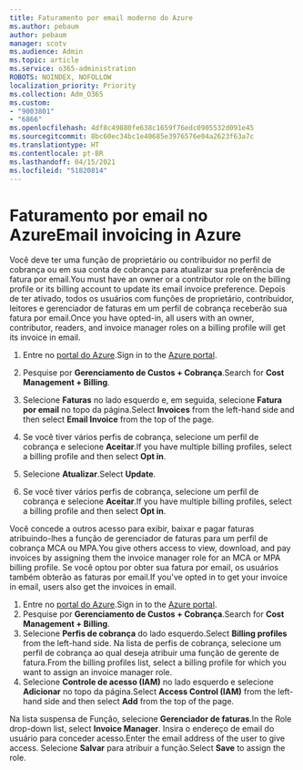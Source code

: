 ```yaml
---
title: Faturamento por email moderno do Azure
ms.author: pebaum
author: pebaum
manager: scotv
ms.audience: Admin
ms.topic: article
ms.service: o365-administration
ROBOTS: NOINDEX, NOFOLLOW
localization_priority: Priority
ms.collection: Adm_O365
ms.custom:
- "9003801"
- "6866"
ms.openlocfilehash: 4df8c49880fe638c1659f76edc0905532d091e45
ms.sourcegitcommit: 8bc60ec34bc1e40685e3976576e04a2623f63a7c
ms.translationtype: HT
ms.contentlocale: pt-BR
ms.lasthandoff: 04/15/2021
ms.locfileid: "51820814"
---
```

# <a name="email-invoicing-in-azure"></a><span data-ttu-id="ba0d6-102">Faturamento por email no Azure</span><span class="sxs-lookup"><span data-stu-id="ba0d6-102">Email invoicing in Azure</span></span>

<span data-ttu-id="ba0d6-103">Você deve ter uma função de proprietário ou contribuidor no perfil de cobrança ou em sua conta de cobrança para atualizar sua preferência de fatura por email.</span><span class="sxs-lookup"><span data-stu-id="ba0d6-103">You must have an owner or a contributor role on the billing profile or its billing account to update its email invoice preference.</span></span> <span data-ttu-id="ba0d6-104">Depois de ter ativado, todos os usuários com funções de proprietário, contribuidor, leitores e gerenciador de faturas em um perfil de cobrança receberão sua fatura por email.</span><span class="sxs-lookup"><span data-stu-id="ba0d6-104">Once you have opted-in, all users with an owner, contributor, readers, and invoice manager roles on a billing profile will get its invoice in email.</span></span>

1. <span data-ttu-id="ba0d6-105">Entre no [portal do Azure](https://portal.azure.com/).</span><span class="sxs-lookup"><span data-stu-id="ba0d6-105">Sign in to the [Azure portal](https://portal.azure.com/).</span></span>
2. <span data-ttu-id="ba0d6-106">Pesquise por **Gerenciamento de Custos + Cobrança**.</span><span class="sxs-lookup"><span data-stu-id="ba0d6-106">Search for **Cost Management + Billing**.</span></span>
3. <span data-ttu-id="ba0d6-107">Selecione **Faturas** no lado esquerdo e, em seguida, selecione **Fatura por email** no topo da página.</span><span class="sxs-lookup"><span data-stu-id="ba0d6-107">Select **Invoices** from the left-hand side and then select **Email Invoice** from the top of the page.</span></span>
4. <span data-ttu-id="ba0d6-108">Se você tiver vários perfis de cobrança, selecione um perfil de cobrança e selecione **Aceitar**.</span><span class="sxs-lookup"><span data-stu-id="ba0d6-108">If you have multiple billing profiles, select a billing profile and then select **Opt in**.</span></span>

5. <span data-ttu-id="ba0d6-109">Selecione **Atualizar**.</span><span class="sxs-lookup"><span data-stu-id="ba0d6-109">Select **Update**.</span></span>
6. <span data-ttu-id="ba0d6-110">Se você tiver vários perfis de cobrança, selecione um perfil de cobrança e selecione **Aceitar**.</span><span class="sxs-lookup"><span data-stu-id="ba0d6-110">If you have multiple billing profiles, select a billing profile and then select **Opt in**.</span></span>

<span data-ttu-id="ba0d6-111">Você concede a outros acesso para exibir, baixar e pagar faturas atribuindo-lhes a função de gerenciador de faturas para um perfil de cobrança MCA ou MPA.</span><span class="sxs-lookup"><span data-stu-id="ba0d6-111">You give others access to view, download, and pay invoices by assigning them the invoice manager role for an MCA or MPA billing profile.</span></span> <span data-ttu-id="ba0d6-112">Se você optou por obter sua fatura por email, os usuários também obterão as faturas por email.</span><span class="sxs-lookup"><span data-stu-id="ba0d6-112">If you've opted in to get your invoice in email, users also get the invoices in email.</span></span>

1. <span data-ttu-id="ba0d6-113">Entre no [portal do Azure](https://portal.azure.com/).</span><span class="sxs-lookup"><span data-stu-id="ba0d6-113">Sign in to the [Azure portal](https://portal.azure.com/).</span></span>
2. <span data-ttu-id="ba0d6-114">Pesquise por **Gerenciamento de Custos + Cobrança**.</span><span class="sxs-lookup"><span data-stu-id="ba0d6-114">Search for **Cost Management + Billing**.</span></span>
3. <span data-ttu-id="ba0d6-115">Selecione **Perfis de cobrança** do lado esquerdo.</span><span class="sxs-lookup"><span data-stu-id="ba0d6-115">Select **Billing profiles** from the left-hand side.</span></span> <span data-ttu-id="ba0d6-116">Na lista de perfis de cobrança, selecione um perfil de cobrança ao qual deseja atribuir uma função de gerente de fatura.</span><span class="sxs-lookup"><span data-stu-id="ba0d6-116">From the billing profiles list, select a billing profile for which you want to assign an invoice manager role.</span></span>
4. <span data-ttu-id="ba0d6-117">Selecione **Controle de acesso (IAM)** no lado esquerdo e selecione **Adicionar** no topo da página.</span><span class="sxs-lookup"><span data-stu-id="ba0d6-117">Select **Access Control (IAM)** from the left-hand side and then select **Add** from the top of the page.</span></span>

<span data-ttu-id="ba0d6-118">Na lista suspensa de Função, selecione **Gerenciador de faturas**.</span><span class="sxs-lookup"><span data-stu-id="ba0d6-118">In the Role drop-down list, select **Invoice Manager**.</span></span> <span data-ttu-id="ba0d6-119">Insira o endereço de email do usuário para conceder acesso.</span><span class="sxs-lookup"><span data-stu-id="ba0d6-119">Enter the email address of the user to give access.</span></span> <span data-ttu-id="ba0d6-120">Selecione **Salvar** para atribuir a função.</span><span class="sxs-lookup"><span data-stu-id="ba0d6-120">Select **Save** to assign the role.</span></span>
